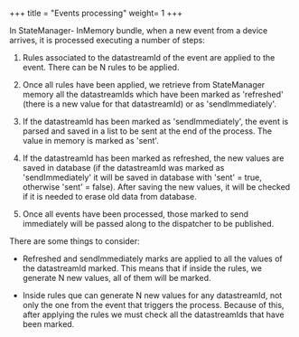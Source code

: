 +++
title = "Events processing"
weight= 1
+++


In StateManager- InMemory bundle, when a new event from a device arrives, it is processed executing a number of steps:

1. Rules associated to the datastreamId of the event are applied to the event. There can be N rules to be applied.

2. Once all rules have been applied, we retrieve from StateManager memory all the datastreamIds which have been marked as 'refreshed' (there is a new value for that datastreamId) or as 'sendImmediately'.

3. If the datastreamId has been marked as 'sendImmediately', the event is parsed and saved in a list to be sent at the end of the process. The value in memory is marked as 'sent'.

4. If the datastreamId has been marked as refreshed, the new values are saved in database (if the datastreamId was marked as 'sendImmediately' it will be saved in database with 'sent' = true, otherwise 'sent' = false). After saving the new values, it will be checked if it is needed to erase old data from database.

5. Once all events have been processed, those marked to send immediately will be passed along to the dispatcher to be published.

There are some things to consider:

* Refreshed and sendImmediately marks are applied to all the values of the datastreamId marked. This means that if inside the rules, we generate N new values, all of them will be marked.

* Inside rules que can generate N new values for any datastreamId, not only the one from the event that triggers the process. Because of this, after applying the rules we must check all the datastreamIds that have been marked.
